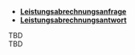 <div xmlns="http://www.w3.org/1999/xhtml" class="container"> 
    <ul class="nav nav-tabs">
        <li><a data-toggle="tab" href="#BillingRequest"> <strong>Leistungsabrechnungsanfrage</strong></a></li>
        <li><a data-toggle="tab" href="#BillingResponse"> <strong>Leistungsabrechnungsantwort</strong></a></li>
    </ul>
    <div class="tab-content">
        <div id="BillingRequest" class="tab-pane fade in active">
           TBD
        </div>
         <div id="BillingResponse" class="tab-pane fade">
            TBD
        </div>
    </div>
</div>